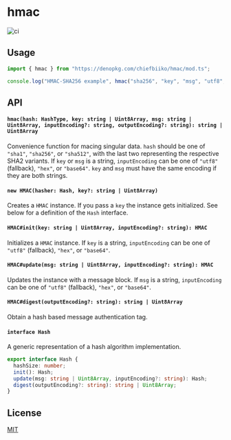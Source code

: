 # hmac

![ci](https://github.com/chiefbiiko/hmac/workflows/ci/badge.svg)

## Usage

``` ts
import { hmac } from "https://denopkg.com/chiefbiiko/hmac/mod.ts";

console.log("HMAC-SHA256 example", hmac("sha256", "key", "msg", "utf8", "hex"));
```

## API

#### `hmac(hash: HashType, key: string | Uint8Array, msg: string | Uint8Array, inputEncoding?: string, outputEncoding?: string): string | Uint8Array`

Convenience function for macing singular data. `hash` should be one of `"sha1"`, `"sha256"`, or `"sha512"`, with the last two representing the respective SHA2 variants. If `key` or `msg` is a string, `inputEncoding` can be one of `"utf8"` (fallback), `"hex"`, or `"base64"`. `key` and `msg` must have the same encoding if they are both strings.

#### `new HMAC(hasher: Hash, key?: string | Uint8Array)`

Creates a `HMAC` instance. If you pass a `key` the instance gets initialized. See below for a definition of the `Hash` interface.

#### `HMAC#init(key: string | Uint8Array, inputEncoding?: string): HMAC`

Initializes a `HMAC` instance. If `key` is a string, `inputEncoding` can be one of `"utf8"` (fallback), `"hex"`, or `"base64"`.

#### `HMAC#update(msg: string | Uint8Array, inputEncoding?: string): HMAC`

Updates the instance with a message block. If `msg` is a string, `inputEncoding` can be one of `"utf8"` (fallback), `"hex"`, or `"base64"`.

#### `HMAC#digest(outputEncoding?: string): string | Uint8Array `

Obtain a hash based message authentication tag.

#### `interface Hash`

A generic representation of a hash algorithm implementation.

``` ts
export interface Hash {
  hashSize: number;
  init(): Hash;
  update(msg: string | Uint8Array, inputEncoding?: string): Hash;
  digest(outputEncoding?: string): string | Uint8Array;
}
```

## License

[MIT](./LICENSE)
